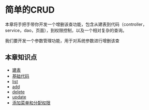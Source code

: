 # 简单的CRUD

本章将手把手带你开发一个增删该查功能，包含从建表到代码（controller，service，dao，页面），到权限控制，以及一个相对复杂的查询。

我们要开发一个参数管理功能，用于对系统参数进行增删该查

## 本章知识点
 * [建表](./create_table.md)
 * [基础代码](./base.md)
 * [list](./list.md)
 * [add](./add.md)
 * [delete](./delete.md)
 * [update](./update.md)
 * [添加菜单和分配权限](./menuAndPermission.md)

 